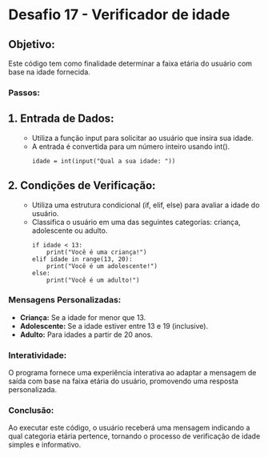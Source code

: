 <h1>Desafio 17 - Verificador de idade</h1>

<h2>Objetivo:</h2>
<p>Este código tem como finalidade determinar a faixa etária do usuário com base na idade fornecida.</p>


<h3>Passos:</h3>

<ol>
<h2><li>Entrada de Dados:</li></h2>
<ul>
<li>Utiliza a função input para solicitar ao usuário que insira sua idade.</li>
<li>A entrada é convertida para um número inteiro usando int().</li>

    idade = int(input("Qual a sua idade: "))
</ul>

<h2><li>Condições de Verificação:</li></h2>
<ul>
<li>Utiliza uma estrutura condicional (if, elif, else) para avaliar a idade do usuário.</li>
<li>Classifica o usuário em uma das seguintes categorias: criança, adolescente ou adulto.</li>

    if idade < 13:
        print("Você é uma criança!")
    elif idade in range(13, 20):
        print("Você é um adolescente!")
    else:
        print("Você é um adulto!")
</ul>
</ol>

<h3>Mensagens Personalizadas:</h3>
<ul>
<li><b>Criança:</b> Se a idade for menor que 13.</li>
<li><b>Adolescente:</b> Se a idade estiver entre 13 e 19 (inclusive).</li>
<li><b>Adulto:</b> Para idades a partir de 20 anos.</li>
</ul>

<h3>Interatividade:</h3>
<p>O programa fornece uma experiência interativa ao adaptar a mensagem de saída com base na faixa etária do usuário, promovendo uma resposta personalizada.</p>

<h3>Conclusão:</h3>
<p>Ao executar este código, o usuário receberá uma mensagem indicando a qual categoria etária pertence, tornando o processo de verificação de idade simples e informativo.</p>